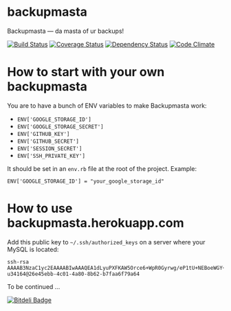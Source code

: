 backupmasta
===========

Backupmasta — da masta of ur backups!

[![Build Status](https://travis-ci.org/ZeroOneStudio/backupmasta.png?branch=master)](https://travis-ci.org/ZeroOneStudio/backupmasta)
[![Coverage Status](https://coveralls.io/repos/ZeroOneStudio/backupmasta/badge.png)](https://coveralls.io/r/ZeroOneStudio/backupmasta)
[![Dependency Status](https://gemnasium.com/ZeroOneStudio/backupmasta.png)](https://gemnasium.com/ZeroOneStudio/backupmasta)
[![Code Climate](https://codeclimate.com/github/ZeroOneStudio/backupmasta.png)](https://codeclimate.com/github/ZeroOneStudio/backupmasta)

How to start with your own backupmasta
======================================

You are to have a bunch of ENV variables to make Backupmasta work:

* `ENV['GOOGLE_STORAGE_ID']`
* `ENV['GOOGLE_STORAGE_SECRET']`
* `ENV['GITHUB_KEY']`
* `ENV['GITHUB_SECRET']`
* `ENV['SESSION_SECRET']`
* `ENV['SSH_PRIVATE_KEY']`

It should be set in an `env.rb` file at the root of the project. Example:

    ENV['GOOGLE_STORAGE_ID'] = "your_google_storage_id"

How to use backupmasta.herokuapp.com
====================================

Add this public key to `~/.ssh/authorized_keys` on a server where your MySQL is located:

    ssh-rsa AAAAB3NzaC1yc2EAAAABIwAAAQEA1dLyuPXFKAW5Orce6+WpR0Gyrwg/eP1tU+NEBoeWGY+xvsvgtkb3Ou8Fh7Rs2PJuNqVurJxa0eI/V3fi6nxpkcDIQRXkGQjpMRqnl9eEG4WsmADJILcAMBhm5ifL8wcVkMGkTVOYAisJLJkLLl0RaqSSlqxpaAlcnyVET0NMAD/oGlXAw9HVeROoWHhdsgL+hsObPr3KQOeX9Qp6FHAylRHkw6K1lh8rBZ8FQa/7hE8mo3+hQnM8EtlRa5iRYdjKX53ybx8Vz8TQ82ySJ49Xr31Y0cl5vDD3RPgZY8nPWerFkjY8+ufTS/opMr09MzqCr6auJ1bMwo27J73H61o8sQ== u34164@26e45ebb-4c01-4a80-8b62-b7faa6f79a64

To be continued ...


[![Bitdeli Badge](https://d2weczhvl823v0.cloudfront.net/ZeroOneStudio/backupmasta/trend.png)](https://bitdeli.com/free "Bitdeli Badge")

